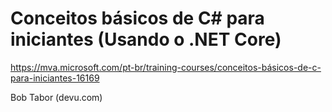 # Conceitos básicos de C# para iniciantes (Usando o .NET Core)

https://mva.microsoft.com/pt-br/training-courses/conceitos-básicos-de-c-para-iniciantes-16169

Bob Tabor (devu.com)